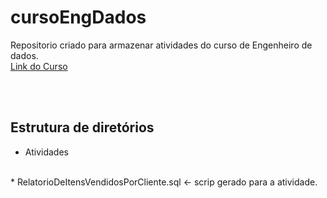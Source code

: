 # cursoEngDados
Repositorio criado para armazenar atividades do curso de Engenheiro de dados.
<br>
<a href="udemy.com/course/engenheiro-de-dados">Link do Curso</a></p>
<br>
<br>
## Estrutura de diretórios

* Atividades
<br>
  * RelatorioDeItensVendidosPorCliente.sql       <- scrip gerado para a atividade.
